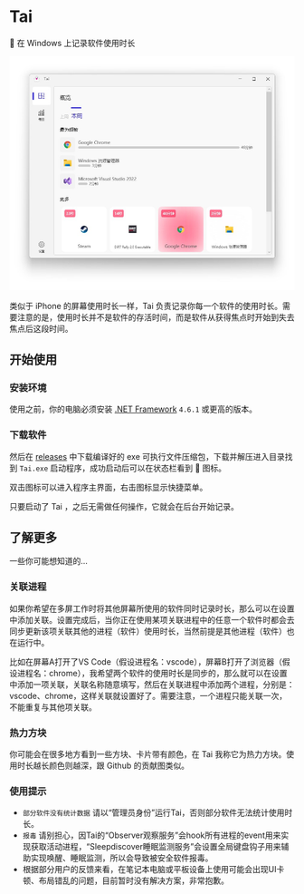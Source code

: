 # Tai
👻 在 Windows 上记录软件使用时长

<img src="index.jpg" width=600 />

类似于 iPhone 的屏幕使用时长一样，Tai 负责记录你每一个软件的使用时长。需要注意的是，使用时长并不是软件的存活时间，而是软件从获得焦点时开始到失去焦点后这段时间。

## 开始使用

### 安装环境

使用之前，你的电脑必须安装 [.NET Framework](https://dotnet.microsoft.com/en-us/download/dotnet-framework) `4.6.1` 或更高的版本。

### 下载软件

然后在 [releases](https://github.com/Planshit/Tai/releases) 中下载编译好的 exe 可执行文件压缩包，下载并解压进入目录找到 `Tai.exe` 启动程序，成功启动后可以在状态栏看到 👻 图标。

双击图标可以进入程序主界面，右击图标显示快捷菜单。

只要启动了 Tai ，之后无需做任何操作，它就会在后台开始记录。

## 了解更多

一些你可能想知道的...

### 关联进程

如果你希望在多屏工作时将其他屏幕所使用的软件同时记录时长，那么可以在设置中添加关联。设置完成后，当你正在使用某项关联进程中的任意一个软件时都会去同步更新该项关联其他的进程（软件）使用时长，当然前提是其他进程（软件）也在运行中。

比如在屏幕A打开了VS Code（假设进程名：vscode），屏幕B打开了浏览器（假设进程名：chrome），我希望两个软件的使用时长是同步的，那么就可以在设置中添加一项关联，关联名称随意填写，然后在关联进程中添加两个进程，分别是：vscode、chrome，这样关联就设置好了。需要注意，一个进程只能关联一次，不能重复与其他项关联。

### 热力方块

你可能会在很多地方看到一些方块、卡片带有颜色，在 Tai 我称它为热力方块。使用时长越长颜色则越深，跟 Github 的贡献图类似。

### 使用提示

- `部分软件没有统计数据` 请以“管理员身份”运行Tai，否则部分软件无法统计使用时长。
- `报毒` 请别担心，因Tai的“Observer观察服务”会hook所有进程的event用来实现获取活动进程，“Sleepdiscover睡眠监测服务”会设置全局键盘钩子用来辅助实现唤醒、睡眠监测，所以会导致被安全软件报毒。
- 根据部分用户的反馈来看，在笔记本电脑或平板设备上使用可能会出现UI卡顿、布局错乱的问题，目前暂时没有解决方案，非常抱歉。

